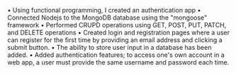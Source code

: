 •	Using functional programming, I created an authentication app
•	Connected Nodejs to the MongoDB database using the "mongoose" framework
•	Performed CRUPD operations using GET, POST, PUT, PATCH, and DELETE operations
•	Created login and registration pages where a user can register for the first time by providing an email address and clicking a submit button.
•	The ability to store user input in a database has been added.
•	Added authentication features; to access one's own account in a web app, a user must provide the same username and password each time.
